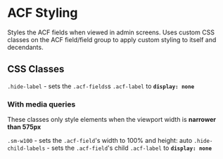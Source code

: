 # ACF Styling
Styles the ACF fields when viewed in admin screens. Uses custom CSS classes on the ACF field/field group to apply custom styling to itself and decendants.

## CSS Classes
`.hide-label` - sets the `.acf-fields`s `.acf-label` to **`display: none`**

### With media queries
These classes only style elements when the viewport width is **narrower than 575px**

`.sm-w100` - sets the `.acf-field`'s width to 100% and height: auto
`.hide-child-labels` - sets the `.acf-field`'s child `.acf-label` to **`display: none`**
